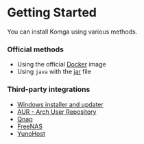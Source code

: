 # Getting Started

You can install Komga using various methods.

### Official methods

- Using the official [Docker](docker) image
- Using `java` with the [jar](jar) file

### Third-party integrations

- [Windows installer and updater](thirdparty.md#windows-installer-and-updater)
- [AUR - Arch User Repository](thirdparty.md#aur-arch-user-repository)
- [Qnap](thirdparty.md#qnap)
- [FreeNAS](thirdparty.md#freenas)
- [YunoHost](thirdparty.md#yunohost)
